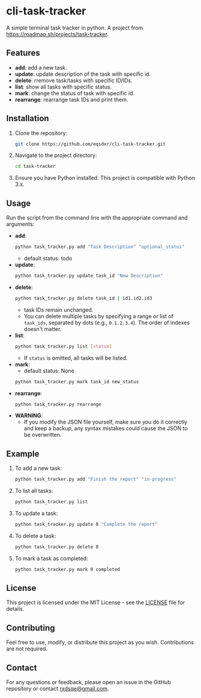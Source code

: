 # cli-task-tracker

A simple terminal task tracker in python. A project from https://roadmap.sh/projects/task-tracker.

## Features

- **add**: add a new task.
- **update**: update description of the task with specific id.
- **delete**: rremove task/tasks with specific ID/IDs.
- **list**: show all tasks with specific status.
- **mark**: change the status of task with specific id.
- **rearrange**: rearrange task IDs and print them.

## Installation

1. Clone the repository:
    ```bash
    git clone https://github.com/eqsdxr/cli-task-tracker.git
    ```
2. Navigate to the project directory:
    ```bash
    cd task-tracker
    ```
3. Ensure you have Python installed. This project is compatible with Python 3.x.

## Usage

Run the script from the command line with the appropriate command and arguments:

- **add**:
    ```bash
    python task_tracker.py add "Task Description" "optional_status"
    ```
    - default status: todo
- **update**:
    ```bash
    python task_tracker.py update task_id "New Description"
    ```
- **delete**:
    ```bash
    python task_tracker.py delete task_id | id1.id2.id3
    ```
    - task IDs remain unchanged.
    - You can delete multiple tasks by specifying a range or list of `task_ids`, separated by dots (e.g., `0.1.2.3.4`). The order of indexes doesn't matter.
- **list**:
    ```bash
    python task_tracker.py list [status]
    ```
    - If `status` is omitted, all tasks will be listed.
- **mark**:
    - default status: None
    ```bash
    python task_tracker.py mark task_id new_status
    ```
- **rearrange**:
    ```bash
    python task_tracker.py rearrange
    ```
- **WARNING**:
    - If you modify the JSON file yourself, make sure you do it correctly and keep a backup, any syntax mistakes could cause the JSON to be overwritten.

## Example

1. To add a new task:
    ```bash
    python task_tracker.py add "Finish the report" "in-progress"
    ```

2. To list all tasks:
    ```bash
    python task_tracker.py list
    ```

3. To update a task:
    ```bash
    python task_tracker.py update 0 "Complete the report"
    ```

4. To delete a task:
    ```bash
    python task_tracker.py delete 0
    ```

5. To mark a task as completed:
    ```bash
    python task_tracker.py mark 0 completed
    ```

## License

This project is licensed under the MIT License - see the [LICENSE](LICENSE) file for details.

## Contributing

Feel free to use, modify, or distribute this project as you wish. Contributions are not required.


## Contact

For any questions or feedback, please open an issue in the GitHub repository or contact [rxdsqe@gmail.com](mailto:rxdsqe@gmail.com).
